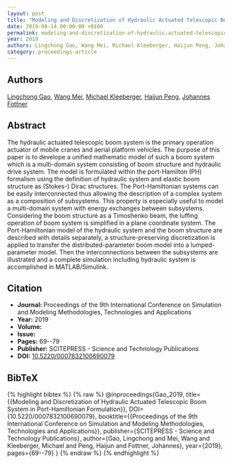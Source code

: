 ```yaml
---
layout: post
title: "Modeling and Discretization of Hydraulic Actuated Telescopic Boom System in Port-Hamiltonian Formulation"
date: 2019-08-14 00:00:00 +0100
permalink: modeling-and-discretization-of-hydraulic-actuated-telescopic-boom-system-in-port-hamiltonian-formulation
year: 2019
authors: Lingchong Gao, Wang Mei, Michael Kleeberger, Haijun Peng, Johannes Fottner
category: proceedings-article
---
```

 
## Authors
[Lingchong Gao](authors/lingchong-gao), [Wang Mei](authors/wang-mei), [Michael Kleeberger](authors/michael-kleeberger), [Haijun Peng](authors/haijun-peng), [Johannes Fottner](authors/johannes-fottner)
 
## Abstract
The hydraulic actuated telescopic boom system is the primary operation actuator of mobile cranes and aerial platform vehicles. The purpose of this paper is to develope a unified mathematic model of such a boom system which is a multi-domain system consisting of boom structure and hydraulic drive system. The model is formulated within the port-Hamilton (PH) formalism using the definition of hydraulic system and elastic boom structure as (Stokes-) Dirac structures. The Port-Hamiltonian systems can be easily interconnected thus allowing the description of a complex system as a composition of subsystems. This property is especially useful to model a multi-domain system with energy exchanges between subsystems. Considering the boom structure as a Timoshenko beam, the luffing operation of boom system is simplified in a plane coordinate system. The Port-Hamiltonian model of the hydraulic system and the boom structure are described with details separately, a structure-preserving discretization is applied to transfer the distributed-parameter boom model into a lumped-parameter model. Then the interconnections between the subsystems are illustrated and a complete simulation including hydraulic system is accomplished in MATLAB/Simulink.
 
## Citation
- **Journal:** Proceedings of the 9th International Conference on Simulation and Modeling Methodologies, Technologies and Applications
- **Year:** 2019
- **Volume:** 
- **Issue:** 
- **Pages:** 69--79
- **Publisher:** SCITEPRESS - Science and Technology Publications
- **DOI:** [10.5220/0007832100690079](https://doi.org/10.5220/0007832100690079)
 
## BibTeX
{% highlight bibtex %}
{% raw %}
@inproceedings{Gao_2019,
  title={{Modeling and Discretization of Hydraulic Actuated Telescopic Boom System in Port-Hamiltonian Formulation}},
  DOI={10.5220/0007832100690079},
  booktitle={{Proceedings of the 9th International Conference on Simulation and Modeling Methodologies, Technologies and Applications}},
  publisher={SCITEPRESS - Science and Technology Publications},
  author={Gao, Lingchong and Mei, Wang and Kleeberger, Michael and Peng, Haijun and Fottner, Johannes},
  year={2019},
  pages={69--79}
}
{% endraw %}
{% endhighlight %}
 
